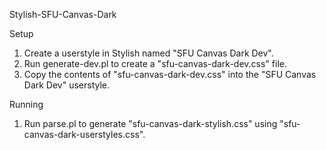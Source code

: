 Stylish-SFU-Canvas-Dark

Setup
1. Create a userstyle in Stylish named "SFU Canvas Dark Dev".
2. Run generate-dev.pl to create a "sfu-canvas-dark-dev.css" file.
3. Copy the contents of "sfu-canvas-dark-dev.css" into the "SFU Canvas Dark Dev" userstyle.


Running
1. Run parse.pl to generate "sfu-canvas-dark-stylish.css" using "sfu-canvas-dark-userstyles.css".
